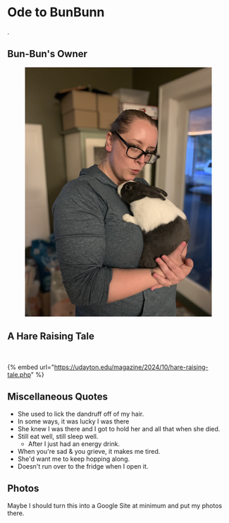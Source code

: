 # Ode to BunBunn

.

## Bun-Bun's Owner



<figure><img src="../.gitbook/assets/7E085B30-B672-4F2F-A101-E83EFE2A2E98_1_102_o.jpeg" alt=""><figcaption></figcaption></figure>



## A Hare Raising Tale

<figure><img src="../.gitbook/assets/A-Hair-Raising-Tale@2x.png" alt=""><figcaption></figcaption></figure>

{% embed url="https://udayton.edu/magazine/2024/10/hare-raising-tale.php" %}

## Miscellaneous Quotes

* She used to lick the dandruff off of my hair.
* In some ways, it was lucky I was there
* She knew I was there and I got to hold her and all that when she died.
* Still eat well, still sleep well.
  * After I just had an energy drink.
* When you're sad & you grieve, it makes me tired.
* She'd want me to keep hopping along.
* Doesn't run over to the fridge when I open it.

## Photos

Maybe I should turn this into a Google Site at minimum and put my photos there.

